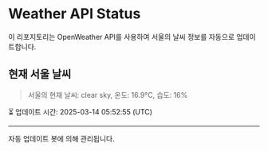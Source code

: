 
# Weather API Status

이 리포지토리는 OpenWeather API를 사용하여 서울의 날씨 정보를 자동으로 업데이트합니다.

## 현재 서울 날씨
> 서울의 현재 날씨: clear sky, 온도: 16.9°C, 습도: 16%

⏳ 업데이트 시간: 2025-03-14 05:52:55 (UTC)

---
자동 업데이트 봇에 의해 관리됩니다.
